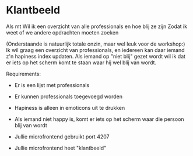 # Klantbeeld

Als mt
Wil ik een overzicht van alle professionals en hoe blij ze zijn
Zodat ik weet of we andere opdrachten moeten zoeken

(Onderstaande is natuurlijk totale onzin, maar wel leuk voor de workshop:) Ik wil graag een overzicht van professionals, en iedereen kan daar iemand z'n hapiness index updaten. Als iemand op "niet blij" gezet wordt wil ik dat er iets op het scherm komt te staan waar hij wel blij van wordt.

Requirements:
- Er is een lijst met professionals
- Er kunnen professionals toegevoegd worden
- Hapiness is alleen in emoticons uit te drukken
- Als iemand niet happy is, komt er iets op het scherm waar die persoon blij van wordt

- Jullie microfrontend gebruikt port 4207
- Jullie microfrontend heet "klantbeeld"